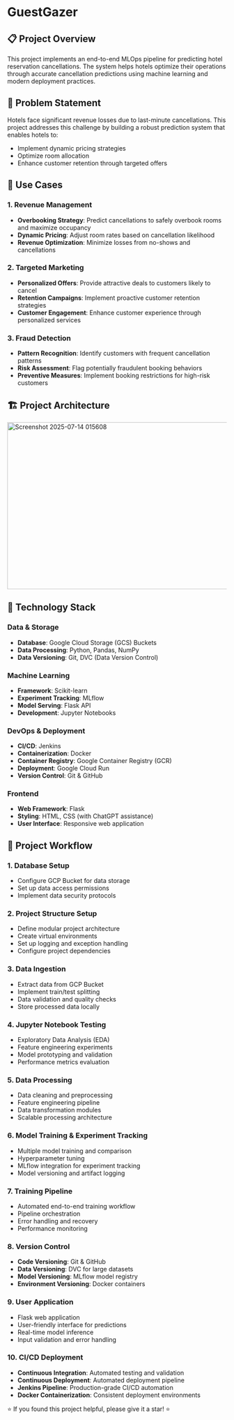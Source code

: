 # GuestGazer

## 📋 Project Overview

This project implements an end-to-end MLOps pipeline for predicting hotel reservation cancellations. The system helps hotels optimize their operations through accurate cancellation predictions using machine learning and modern deployment practices.

## 🎯 Problem Statement

Hotels face significant revenue losses due to last-minute cancellations. This project addresses this challenge by building a robust prediction system that enables hotels to:
- Implement dynamic pricing strategies
- Optimize room allocation
- Enhance customer retention through targeted offers

## 🏨 Use Cases

### 1. Revenue Management
- **Overbooking Strategy**: Predict cancellations to safely overbook rooms and maximize occupancy
- **Dynamic Pricing**: Adjust room rates based on cancellation likelihood
- **Revenue Optimization**: Minimize losses from no-shows and cancellations

### 2. Targeted Marketing
- **Personalized Offers**: Provide attractive deals to customers likely to cancel
- **Retention Campaigns**: Implement proactive customer retention strategies
- **Customer Engagement**: Enhance customer experience through personalized services

### 3. Fraud Detection
- **Pattern Recognition**: Identify customers with frequent cancellation patterns
- **Risk Assessment**: Flag potentially fraudulent booking behaviors
- **Preventive Measures**: Implement booking restrictions for high-risk customers

## 🏗️ Project Architecture

<img width="1727" height="383" alt="Screenshot 2025-07-14 015608" src="https://github.com/user-attachments/assets/a2ffb570-6e09-45c3-8ea6-bc282783e9f3" />

## 🔧 Technology Stack

### **Data & Storage**
- **Database**: Google Cloud Storage (GCS) Buckets
- **Data Processing**: Python, Pandas, NumPy
- **Data Versioning**: Git, DVC (Data Version Control)

### **Machine Learning**
- **Framework**: Scikit-learn
- **Experiment Tracking**: MLflow
- **Model Serving**: Flask API
- **Development**: Jupyter Notebooks

### **DevOps & Deployment**
- **CI/CD**: Jenkins
- **Containerization**: Docker
- **Container Registry**: Google Container Registry (GCR)
- **Deployment**: Google Cloud Run
- **Version Control**: Git & GitHub

### **Frontend**
- **Web Framework**: Flask
- **Styling**: HTML, CSS (with ChatGPT assistance)
- **User Interface**: Responsive web application

## 🚀 Project Workflow

### 1. **Database Setup**
   - Configure GCP Bucket for data storage
   - Set up data access permissions
   - Implement data security protocols

### 2. **Project Structure Setup**
   - Define modular project architecture
   - Create virtual environments
   - Set up logging and exception handling
   - Configure project dependencies

### 3. **Data Ingestion**
   - Extract data from GCP Bucket
   - Implement train/test splitting
   - Data validation and quality checks
   - Store processed data locally

### 4. **Jupyter Notebook Testing**
   - Exploratory Data Analysis (EDA)
   - Feature engineering experiments
   - Model prototyping and validation
   - Performance metrics evaluation

### 5. **Data Processing**
   - Data cleaning and preprocessing
   - Feature engineering pipeline
   - Data transformation modules
   - Scalable processing architecture

### 6. **Model Training & Experiment Tracking**
   - Multiple model training and comparison
   - Hyperparameter tuning
   - MLflow integration for experiment tracking
   - Model versioning and artifact logging

### 7. **Training Pipeline**
   - Automated end-to-end training workflow
   - Pipeline orchestration
   - Error handling and recovery
   - Performance monitoring

### 8. **Version Control**
   - **Code Versioning**: Git & GitHub
   - **Data Versioning**: DVC for large datasets
   - **Model Versioning**: MLflow model registry
   - **Environment Versioning**: Docker containers

### 9. **User Application**
   - Flask web application
   - User-friendly interface for predictions
   - Real-time model inference
   - Input validation and error handling

### 10. **CI/CD Deployment**
   - **Continuous Integration**: Automated testing and validation
   - **Continuous Deployment**: Automated deployment pipeline
   - **Jenkins Pipeline**: Production-grade CI/CD automation
   - **Docker Containerization**: Consistent deployment environments

⭐ If you found this project helpful, please give it a star! ⭐

